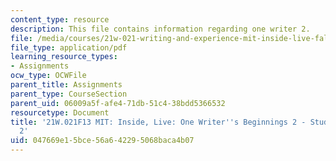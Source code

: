 ```yaml
---
content_type: resource
description: This file contains information regarding one writer 2.
file: /media/courses/21w-021-writing-and-experience-mit-inside-live-fall-2013/047669e15bce56a642295068baca4b07_MIT21W_021F13_OneWriter2.pdf
file_type: application/pdf
learning_resource_types:
- Assignments
ocw_type: OCWFile
parent_title: Assignments
parent_type: CourseSection
parent_uid: 06009a5f-afe4-71db-51c4-38bdd5366532
resourcetype: Document
title: '21W.021F13 MIT: Inside, Live: One Writer''s Beginnings 2 - Student Example
  2'
uid: 047669e1-5bce-56a6-4229-5068baca4b07
---
```

